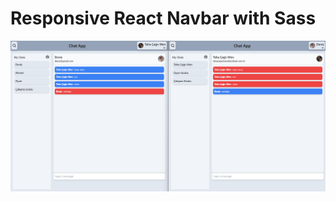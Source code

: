 # Responsive React Navbar with Sass

![App Screenshot](https://github.com/tahacagrimen/chat-app/blob/master/gifs/47.gif)
